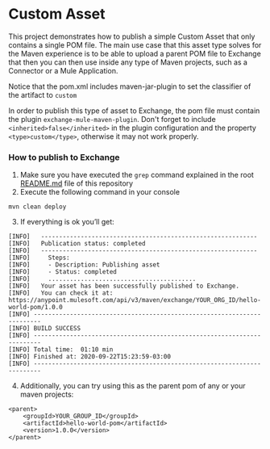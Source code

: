 # Custom Asset

This project demonstrates how to publish a simple Custom Asset that only contains a single POM file. The main use case that this asset type solves for the Maven experience is to be able to upload a parent POM file to Exchange that then you can then use inside any type of Maven projects, such as a Connector or a Mule Application.    

Notice that the pom.xml includes maven-jar-plugin to set the classifier of the artifact to `custom`

In order to publish this type of asset to Exchange, the pom file must contain the plugin `exchange-mule-maven-plugin`. Don't forget to include `<inherited>false</inherited>` in the plugin configuration and the property `<type>custom</type>`, otherwise it may not work properly.   

### How to publish to Exchange

1. Make sure you have executed the `grep` command explained in the root [README.md](../README.md) file of this repository
2. Execute the following command in your console
```
mvn clean deploy
```
3. If everything is ok you’ll get:
```
[INFO]   ------------------------------------------------------------
[INFO]   Publication status: completed
[INFO]   ------------------------------------------------------------
[INFO]     Steps:
[INFO]     - Description: Publishing asset
[INFO]     - Status: completed
[INFO]     .........................................
[INFO]   Your asset has been successfully published to Exchange.
[INFO]   You can check it at: https://anypoint.mulesoft.com/api/v3/maven/exchange/YOUR_ORG_ID/hello-world-pom/1.0.0
[INFO] ------------------------------------------------------------------------
[INFO] BUILD SUCCESS
[INFO] ------------------------------------------------------------------------
[INFO] Total time:  01:10 min
[INFO] Finished at: 2020-09-22T15:23:59-03:00
[INFO] ------------------------------------------------------------------------
```
4. Additionally, you can try using this as the parent pom of any or your maven projects:
```
<parent>
    <groupId>YOUR_GROUP_ID</groupId>
    <artifactId>hello-world-pom</artifactId>
    <version>1.0.0</version>
</parent>
```
